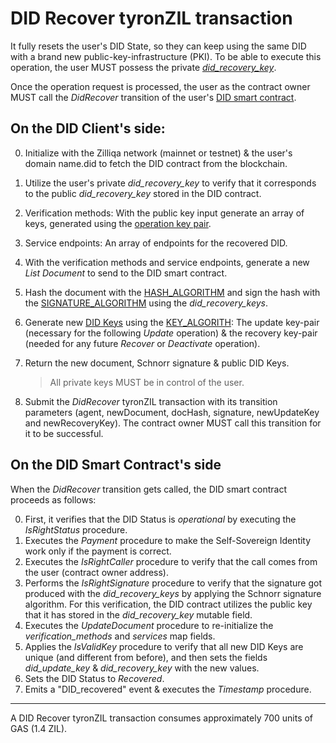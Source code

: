 # DID Recover tyronZIL transaction

It fully resets the user's DID State, so they can keep using the same DID with a brand new public-key-infrastructure (PKI). To be able to execute this operation, the user MUST possess the private [*did_recovery_key*](../protocol-parameters.md#did-keys).

Once the operation request is processed, the user as the contract owner MUST call the *DidRecover* transition of the user's [DID smart contract](../smart-contracts/didc.md).

## On the DID Client's side:

0. Initialize with the Zilliqa network (mainnet or testnet) & the user's domain name.did to fetch the DID contract from the blockchain.
1. Utilize the user's private *did_recovery_key* to verify that it corresponds to the public *did_recovery_key* stored in the DID contract. 
2. Verification methods: With the public key input generate an array of keys, generated using the [operation key pair](../protocol-parameters.md#operation-key-pair).
3. Service endpoints: An array of endpoints for the recovered DID.
4. With the verification methods and service endpoints, generate a new *List Document* to send to the DID smart contract.
5. Hash the document with the [HASH_ALGORITHM](../protocol-parameters.md#hash-algorithm) and sign the hash with the [SIGNATURE_ALGORITHM](../protocol-parameters.md#signature-algorithm) using the *did_recovery_keys*. 
6. Generate new [DID Keys](../protocol-parameters.md#did-keys) using the [KEY_ALGORITH](../protocol-parameters.md#operation-key-algorithm): The update key-pair (necessary for the following *Update* operation) & the recovery key-pair (needed for any future *Recover* or *Deactivate* operation).
7. Return the new document, Schnorr signature & public DID Keys.

    > All private keys MUST be in control of the user.

8. Submit the *DidRecover* tyronZIL transaction with its transition parameters (agent, newDocument, docHash, signature, newUpdateKey and newRecoveryKey). The contract owner MUST call this transition for it to be successful.

## On the DID Smart Contract's side

When the *DidRecover* transition gets called, the DID smart contract proceeds as follows:

0. First, it verifies that the DID Status is *operational* by executing the *IsRightStatus* procedure.
1. Executes the  *Payment* procedure to make the Self-Sovereign Identity work only if the payment is correct.
2. Executes the *IsRightCaller* procedure to verify that the call comes from the user (contract owner address).
3. Performs the *IsRightSignature* procedure to verify that the signature got produced with the *did_recovery_keys* by applying the Schnorr signature algorithm. For this verification, the DID contract utilizes the public key that it has stored in the *did_recovery_key* mutable field.
4. Executes the *UpdateDocument* procedure to re-initialize the *verification_methods* and *services* map fields.
6. Applies the *IsValidKey* procedure to verify that all new DID Keys are unique (and different from before), and then sets the fields *did_update_key* & *did_recovery_key* with the new values.
7. Sets the DID Status to *Recovered*.
8. Emits a "DID_recovered" event & executes the *Timestamp* procedure.

---

A DID Recover tyronZIL transaction consumes approximately 700 units of GAS (1.4 ZIL).
